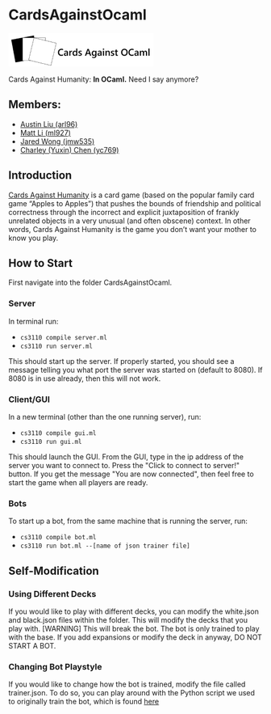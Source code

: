 # CardsAgainstOcaml

![CAO](https://github.com/MattLi96/CardsAgainstOcaml/blob/master/res/logo.png)

Cards Against Humanity: **In OCaml.** Need I say anymore?

## Members:
* [Austin Liu (arl96)](https://github.com/aliu139)
* [Matt Li (ml927)](https://github.com/MattLi96)
* [Jared Wong (jmw535)](https://github.com/techlover10)
* [Charley (Yuxin) Chen (yc769)](https://github.com/charleycyx)

## Introduction

[Cards Against Humanity](https://cardsagainsthumanity.com/) is a card
game (based on the popular family card game “Apples to Apples”) that pushes
the bounds of friendship and political correctness through the incorrect and
explicit juxtaposition of frankly unrelated objects in a very unusual
(and often obscene) context. In other words, Cards Against Humanity
is the game you don’t want your mother to know you play.

## How to Start

First navigate into the folder CardsAgainstOcaml.

### Server

In terminal run:

* `cs3110 compile server.ml`
* `cs3110 run server.ml`

This should start up the server. If properly started, you should see a message
telling you what port the server was started on (default to 8080). If 8080 is
in use already, then this will not work.

### Client/GUI

In a new terminal (other than the one running server), run:

* `cs3110 compile gui.ml`
* `cs3110 run gui.ml`

This should launch the GUI. From the GUI, type in the ip address of the server
you want to connect to. Press the "Click to connect to server!" button.
If you get the message "You are now connected",
then feel free to start the game when all players are ready.

### Bots

To start up a bot, from the same machine that is running the server, run:

* `cs3110 compile bot.ml`
* `cs3110 run bot.ml --[name of json trainer file]`

## Self-Modification
### Using Different Decks
If you would like to play with different decks, you can modify the white.json
and black.json files within the folder. This will modify the decks that you
play with. [WARNING] This will break the bot. The bot is only trained to play
with the base. If you add expansions or modify the deck in anyway, DO NOT START
A BOT.

### Changing Bot Playstyle
If you would like to change how the bot is trained, modify the file called
trainer.json. To do so, you can play around with the Python script we used to
originally train the bot, which is found
[here](https://github.com/aliu139/CAH-Trainer)
